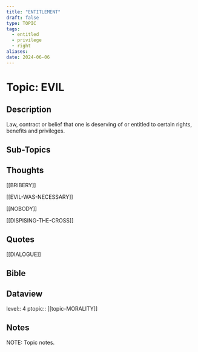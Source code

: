 ```yaml
---
title: "ENTITLEMENT"
draft: false
type: TOPIC
tags:
  - entitled
  - privilege
  - right
aliases: 
date: 2024-06-06
---
```

# Topic: EVIL
## Description
Law, contract or belief that one is deserving of or entitled to certain rights, benefits and privileges.

## Sub-Topics

## Thoughts
[[BRIBERY]]

[[EVIL-WAS-NECESSARY]]

[[NOBODY]]

[[DISPISING-THE-CROSS]]

## Quotes
[[DIALOGUE]]

## Bible


## Dataview
level:: 4
ptopic:: [[topic-MORALITY]]

## Notes
NOTE: Topic notes.